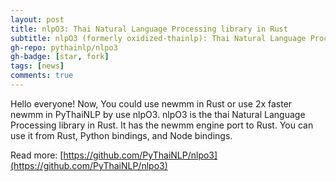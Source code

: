 ```yaml
---
layout: post
title: nlpO3: Thai Natural Language Processing library in Rust
subtitle: nlpO3 (formerly oxidized-thainlp): Thai Natural Language Processing library in Rust, with Python and Node bindings.
gh-repo: pythainlp/nlpo3
gh-badge: [star, fork]
tags: [news]
comments: true
---
```


Hello everyone! Now, You could use newmm in Rust or use 2x faster newmm in PyThaiNLP by use nlpO3. nlpO3 is the thai Natural Language Processing library in Rust. It has the newmm engine port to Rust. You can use it from Rust, Python bindings, and Node bindings.

Read more: [https://github.com/PyThaiNLP/nlpo3](https://github.com/PyThaiNLP/nlpo3)
